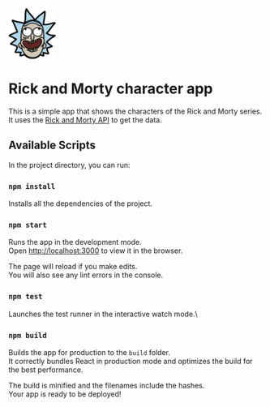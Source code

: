 <p>
    <img src="public/Subject.png" alt="Rick and Morty Logo" height="100">
</p>

# Rick and Morty character app

This is a simple app that shows the characters of the Rick and Morty series. It uses the [Rick and Morty API](https://rickandmortyapi.com) to get the data.

## Available Scripts

In the project directory, you can run:

### `npm install `

Installs all the dependencies of the project.

### `npm start`

Runs the app in the development mode.\
Open [http://localhost:3000](http://localhost:3000) to view it in the browser.

The page will reload if you make edits.\
You will also see any lint errors in the console.

### `npm test`

Launches the test runner in the interactive watch mode.\

### `npm build`

Builds the app for production to the `build` folder.\
It correctly bundles React in production mode and optimizes the build for the best performance.

The build is minified and the filenames include the hashes.\
Your app is ready to be deployed!
